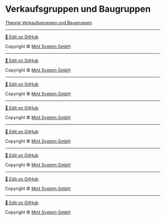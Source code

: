 # Verkaufsgruppen und Baugruppen

[Theorie Verkaufsgruppen und Baugruppen](////////assets/theorie-verkaufsgruppen-und-baugruppen.svg.html.html.html.html.html.html.html.html)

<hr>

[📝 Edit on GitHub](///////https://github.com/mint-system/odoo-handbuch/blob/master/theorie-verkaufsgruppen-und-baugruppen.html.html.html.html.html.html.html)

<footer>Copyright © <a href="https://www.mint-system.ch/">Mint System GmbH</a></footer>

<hr>

[📝 Edit on GitHub](//////https://github.com/mint-system/odoo-handbuch/blob/master/theorie-verkaufsgruppen-und-baugruppen.html.html.html.html.html.html)

<footer>Copyright © <a href="https://www.mint-system.ch/">Mint System GmbH</a></footer>

<hr>

[📝 Edit on GitHub](/////https://github.com/mint-system/odoo-handbuch/blob/master/theorie-verkaufsgruppen-und-baugruppen.html.html.html.html.html)

<footer>Copyright © <a href="https://www.mint-system.ch/">Mint System GmbH</a></footer>

<hr>

[📝 Edit on GitHub](////https://github.com/mint-system/odoo-handbuch/blob/master/theorie-verkaufsgruppen-und-baugruppen.html.html.html.html)

<footer>Copyright © <a href="https://www.mint-system.ch/">Mint System GmbH</a></footer>

<hr>

[📝 Edit on GitHub](///https://github.com/mint-system/odoo-handbuch/blob/master/theorie-verkaufsgruppen-und-baugruppen.html.html.html)

<footer>Copyright © <a href="https://www.mint-system.ch/">Mint System GmbH</a></footer>

<hr>

[📝 Edit on GitHub](//https://github.com/mint-system/odoo-handbuch/blob/master/theorie-verkaufsgruppen-und-baugruppen.html.html)

<footer>Copyright © <a href="https://www.mint-system.ch/">Mint System GmbH</a></footer>

<hr>

[📝 Edit on GitHub](/https://github.com/mint-system/odoo-handbuch/blob/master/theorie-verkaufsgruppen-und-baugruppen.html)

<footer>Copyright © <a href="https://www.mint-system.ch/">Mint System GmbH</a></footer>

<hr>

[📝 Edit on GitHub](https://github.com/Mint-System/Odoo-Handbuch/blob/master/theorie-verkaufsgruppen-und-baugruppen.md)

<footer>Copyright © <a href="https://www.mint-system.ch/">Mint System GmbH</a></footer>